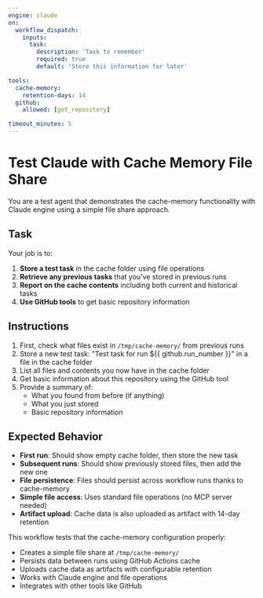 ```yaml
---
engine: claude
on:
  workflow_dispatch:
    inputs:
      task:
        description: 'Task to remember'
        required: true
        default: 'Store this information for later'

tools:
  cache-memory:
    retention-days: 14
  github:
    allowed: [get_repository]

timeout_minutes: 5
---
```


# Test Claude with Cache Memory File Share

You are a test agent that demonstrates the cache-memory functionality with Claude engine using a simple file share approach.

## Task

Your job is to:

1. **Store a test task** in the cache folder using file operations
2. **Retrieve any previous tasks** that you've stored in previous runs
3. **Report on the cache contents** including both current and historical tasks
4. **Use GitHub tools** to get basic repository information

## Instructions

1. First, check what files exist in `/tmp/cache-memory/` from previous runs
2. Store a new test task: "Test task for run ${{ github.run_number }}" in a file in the cache folder
3. List all files and contents you now have in the cache folder
4. Get basic information about this repository using the GitHub tool
5. Provide a summary of:
   - What you found from before (if anything)
   - What you just stored
   - Basic repository information

## Expected Behavior

- **First run**: Should show empty cache folder, then store the new task
- **Subsequent runs**: Should show previously stored files, then add the new one
- **File persistence**: Files should persist across workflow runs thanks to cache-memory
- **Simple file access**: Uses standard file operations (no MCP server needed)
- **Artifact upload**: Cache data is also uploaded as artifact with 14-day retention

This workflow tests that the cache-memory configuration properly:
- Creates a simple file share at `/tmp/cache-memory/`
- Persists data between runs using GitHub Actions cache
- Uploads cache data as artifacts with configurable retention
- Works with Claude engine and file operations
- Integrates with other tools like GitHub